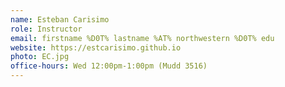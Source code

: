 ```yaml
---
name: Esteban Carisimo
role: Instructor
email: firstname %D0T% lastname %AT% northwestern %D0T% edu
website: https://estcarisimo.github.io
photo: EC.jpg
office-hours: Wed 12:00pm-1:00pm (Mudd 3516)
---
```


